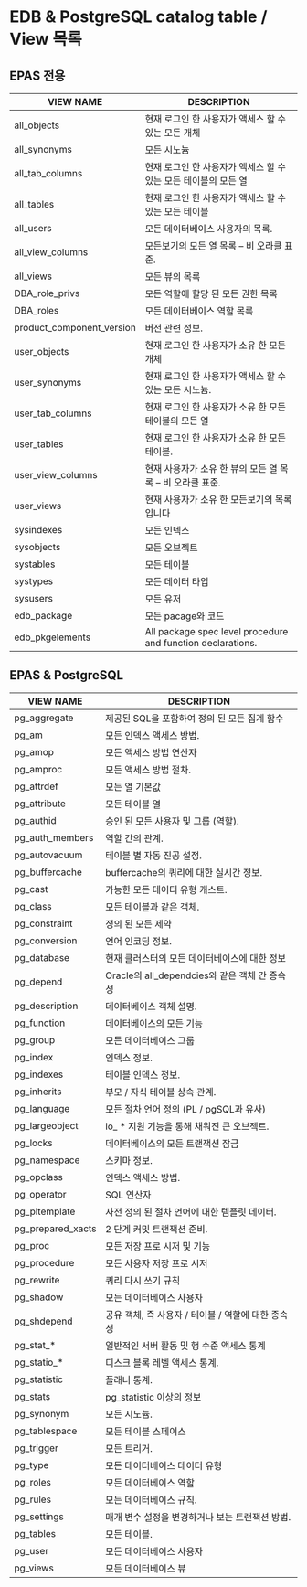 # EDB & PostgreSQL catalog table / View 목록
## EPAS 전용 
|VIEW NAME	| DESCRIPTION|
|-----------|------------|
|all_objects |현재 로그인 한 사용자가 액세스 할 수 있는 모든 개체|
|all_synonyms |모든 시노늄|
|all_tab_columns|현재 로그인 한 사용자가 액세스 할 수 있는 모든 테이블의 모든 열|
|all_tables|현재 로그인 한 사용자가 액세스 할 수 있는 모든 테이블|
|all_users|모든 데이터베이스 사용자의 목록.|
|all_view_columns|모든보기의 모든 열 목록 – 비 오라클 표준.|
|all_views|모든 뷰의 목록|
|DBA_role_privs|모든 역할에 할당 된 모든 권한 목록|
|DBA_roles|모든 데이터베이스 역할 목록|
|product_component_version |버전 관련 정보.|
|user_objects|현재 로그인 한 사용자가 소유 한 모든 개체|
|user_synonyms|현재 로그인 한 사용자가 액세스 할 수 있는 모든 시노늄.|
|user_tab_columns|현재 로그인 한 사용자가 소유 한 모든 테이블의 모든 열|
|user_tables|현재 로그인 한 사용자가 소유 한 모든 테이블.|
|user_view_columns|현재 사용자가 소유 한 뷰의 모든 열 목록 – 비 오라클 표준.|
|user_views|현재 사용자가 소유 한 모든보기의 목록입니다|
|sysindexes| 모든 인덱스|
|sysobjects       | 모든 오브젝트|
|systables        | 모든 테이블|
|systypes         | 모든 데이터 타입|
|sysusers         | 모든 유저|
|edb_package      | 모든 pacage와 코드|
|edb_pkgelements  | All package spec level procedure and function declarations.|
## EPAS & PostgreSQL
|VIEW NAME	| DESCRIPTION|
|-----------|------------|
|pg_aggregate     | 제공된 SQL을 포함하여 정의 된 모든 집계 함수|
|pg_am            | 모든 인덱스 액세스 방법.|
|pg_amop          | 모든 액세스 방법 연산자|
|pg_amproc        | 모든 액세스 방법 절차.|
|pg_attrdef       | 모든 열 기본값|
|pg_attribute     | 모든 테이블 열|
|pg_authid        | 승인 된 모든 사용자 및 그룹 (역할).|
|pg_auth_members  | 역할 간의 관계.|
|pg_autovacuum    | 테이블 별 자동 진공 설정.|
|pg_buffercache   | buffercache의 쿼리에 대한 실시간 정보.|
|pg_cast          | 가능한 모든 데이터 유형 캐스트.|
|pg_class         | 모든 테이블과 같은 객체.|
|pg_constraint    | 정의 된 모든 제약|
|pg_conversion    | 언어 인코딩 정보.|
|pg_database      | 현재 클러스터의 모든 데이터베이스에 대한 정보|
|pg_depend        | Oracle의 all_dependcies와 같은 객체 간 종속성|
|pg_description   | 데이터베이스 객체 설명.|
|pg_function      | 데이터베이스의 모든 기능|
|pg_group         | 모든 데이터베이스 그룹|
|pg_index         | 인덱스 정보.|
|pg_indexes       | 테이블 인덱스 정보.|
|pg_inherits      | 부모 / 자식 테이블 상속 관계.|
|pg_language      | 모든 절차 언어 정의 (PL / pgSQL과 유사)|
|pg_largeobject   | lo_ * 지원 기능을 통해 채워진 큰 오브젝트.|
|pg_locks         | 데이터베이스의 모든 트랜잭션 잠금|
|pg_namespace     | 스키마 정보.|
|pg_opclass       | 인덱스 액세스 방법.|
|pg_operator      | SQL 연산자|
|pg_pltemplate    | 사전 정의 된 절차 언어에 대한 템플릿 데이터.|
|pg_prepared_xacts| 2 단계 커밋 트랜잭션 준비.|
|pg_proc          | 모든 저장 프로 시저 및 기능|
|pg_procedure     | 모든 사용자 저장 프로 시저|
|pg_rewrite       | 쿼리 다시 쓰기 규칙|
|pg_shadow        | 모든 데이터베이스 사용자|
|pg_shdepend      | 공유 객체, 즉 사용자 / 테이블 / 역할에 대한 종속성|
|pg_stat_*        | 일반적인 서버 활동 및 행 수준 액세스 통계|
|pg_statio_*      | 디스크 블록 레벨 액세스 통계.|
|pg_statistic     | 플래너 통계.|
|pg_stats         | pg_statistic 이상의 정보|
|pg_synonym       | 모든 시노늄.|
|pg_tablespace    | 모든 테이블 스페이스|
|pg_trigger       | 모든 트리거.|
|pg_type          | 모든 데이터베이스 데이터 유형|
|pg_roles         | 모든 데이터베이스 역할|
|pg_rules         | 모든 데이터베이스 규칙.|
|pg_settings      | 매개 변수 설정을 변경하거나 보는 트랜잭션 방법.|
|pg_tables        | 모든 테이블.|
|pg_user          | 모든 데이터베이스 사용자|
|pg_views         | 모든 데이터베이스 뷰|
